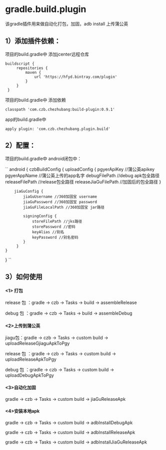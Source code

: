 # gradle.build.plugin

该gradle插件用来做自动化打包，加固，adb install 上传蒲公英

## 1）添加插件依赖：
项目的build.gradle中 添加jcenter远程仓库


    buildscript {
         repositories {  
             maven {
                 url 'https://hfyd.bintray.com/plugin'	   
             }
         }
     }

项目的build.gradle中 添加依赖

    classpath 'com.czb.chezhubang:build-plugin:0.9.1'


app的build.gradle中

    apply plugin: 'com.czb.chezhubang.plugin.build'


## 2）配置：
项目的build.gradle中 android闭包中：

``
android {
	czbBuildConfig {
    	uploadConfig {
        	pgyerApiKey  //蒲公英apikey
        	pgyerAppName   //蒲公英上传的app名字
        	debugFilePath  //debug apk包全路径
        	releaseFilePath  //release包全路径
        	releaseJiaGuFilePath  //加固后的包全路径
    	}

    	jiaGuConfig {
        	jiaGuUsername //360加固宝 username
        	jiaGuPassword //360加固宝 password
        	jiaGuFileLocalPath //360加固宝 jar路径

        	signingConfig {
            	storeFilePath //jks路径
            	storePassword //密码
            	keyAlias //别名
            	keyPassword //别名密码
        	}
   		 }
	}
}
``


## 3）如何使用
#### <1> 打包

release 包 ：gradle → czb → Tasks → build → assembleRelease

debug 包 ：gradle → czb → Tasks → build → assembleDebug


#### <2>上传到蒲公英

jiagu包：gradle → czb → Tasks → custom build → uploadReleaseGjiaguApkToPgy

release 包 ：gradle → czb → Tasks → custom build → uploadReleaseApkToPgy

debug 包 ：gradle → czb → Tasks → custom build → uploadDebugApkToPgy

#### <3>自动化加固

gradle → czb → Tasks → custom build → jiaGuReleaseApk


#### <4>安装本地apk

gradle → czb → Tasks → custom build → adbInstallDebugApk

gradle → czb → Tasks → custom build → adbInstallReleaseApk

gradle → czb → Tasks → custom build → adbInstallJiaGuReleaseApk
